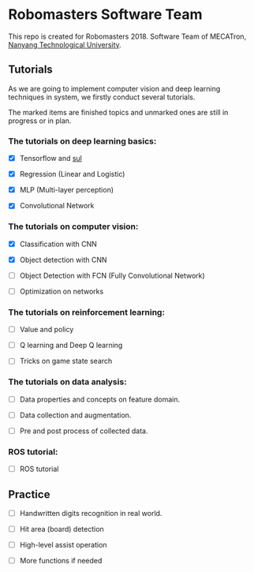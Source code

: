 # Robomasters Software Team

This repo is created for Robomasters 2018. Software Team of MECATron, [Nanyang Technological University](http://www.ntu.edu.sg).

## Tutorials

As we are going to implement computer vision and deep learning techniques in system, we firstly conduct several tutorials. 

The marked items are finished topics and unmarked ones are still in progress or in plan.

### The tutorials on deep learning basics:

- [x] Tensorflow and [sul](https://github.com/ddddwee1/sul)

- [x] Regression (Linear and Logistic)

- [x] MLP (Multi-layer perception)

- [x] Convolutional Network

### The tutorials on computer vision:

- [x] Classification with CNN

- [x] Object detection with CNN

- [ ] Object Detection with FCN (Fully Convolutional Network)

- [ ] Optimization on networks

### The tutorials on reinforcement learning:

- [ ] Value and policy

- [ ] Q learning and Deep Q learning

- [ ] Tricks on game state search

### The tutorials on data analysis:

- [ ] Data properties and concepts on feature domain.

- [ ] Data collection and augmentation.

- [ ] Pre and post process of collected data.

### ROS tutorial:

- [ ] ROS tutorial

## Practice 

- [ ] Handwritten digits recognition in real world. 

- [ ] Hit area (board) detection 

- [ ] High-level assist operation

- [ ] More functions if needed 

